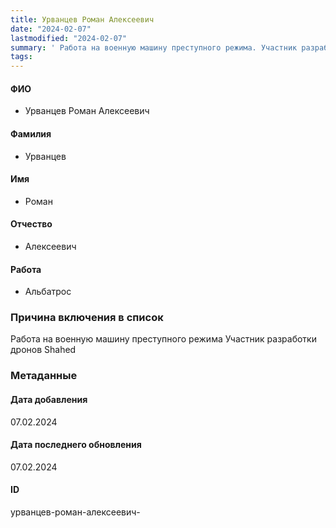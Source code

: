 ```yaml
---
title: Урванцев Роман Алексеевич
date: "2024-02-07"
lastmodified: "2024-02-07"
summary: ' Работа на военную машину преступного режима. Участник разработки дронов Shahed'
tags: 
---
```

<!--# pp2-->
<!--## Фигурант-->
<!--### Личные данные-->
#### ФИО
- Урванцев Роман Алексеевич
#### Фамилия
- Урванцев
#### Имя
- Роман
#### Отчество
- Алексеевич
#### Работа
- Альбатрос
### Причина включения в список
Работа на военную машину преступного режима
Участник разработки дронов Shahed
### Метаданные
#### Дата добавления
07.02.2024
#### Дата последнего обновления
07.02.2024
#### ID
урванцев-роман-алексеевич-
<!--## END;-->

